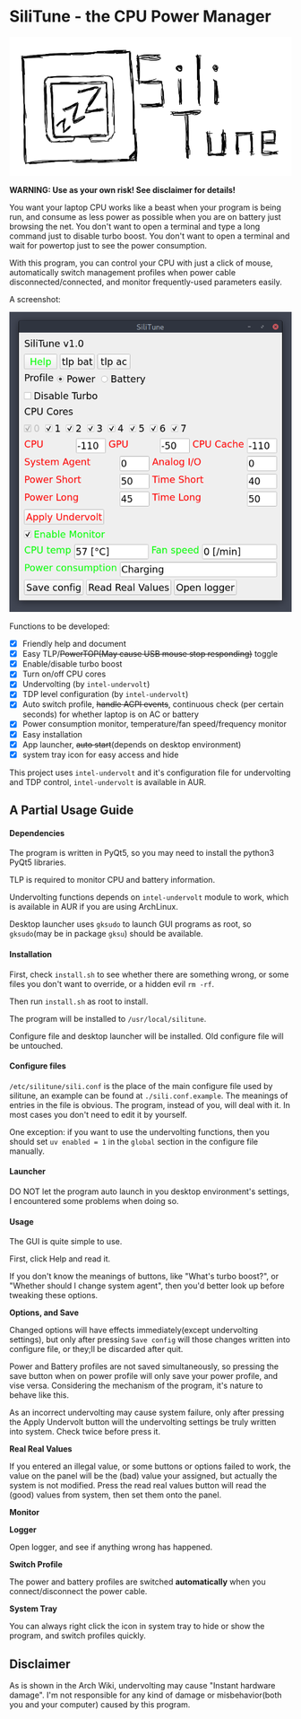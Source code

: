 # SiliTune - the CPU Power Manager

![](./logo.png)

**WARNING: Use as your own risk! See disclaimer for details!**

You want your laptop CPU works like a beast when your program is being run, and consume as less power as possible when you are on battery just browsing the net. You don't want to open a terminal and type a long command just to disable turbo boost. You don't want to open a terminal and wait for powertop just to see the power consumption.

With this program, you can control your CPU with just a click of mouse, automatically switch management profiles when power cable disconnected/connected, and monitor frequently-used parameters easily. 

A screenshot: 

![](./screenshot.png)

Functions to be developed:

- [x] Friendly help and document
- [x] Easy TLP/~~PowerTOP(May cause USB mouse stop responding)~~ toggle
- [x] Enable/disable turbo boost
- [x] Turn on/off CPU cores
- [x] Undervolting (by `intel-undervolt`)
- [x] TDP level configuration (by `intel-undervolt`)
- [x] Auto switch profile, ~~handle ACPI events~~, continuous check (per certain seconds) for whether laptop is on AC or battery
- [x] Power consumption monitor, temperature/fan speed/frequency monitor
- [x] Easy installation
- [x] App launcher, ~~auto start~~(depends on desktop environment)
- [x] system tray icon for easy access and hide

This project uses `intel-undervolt` and it's configuration file for undervolting and TDP control, `intel-undervolt` is available in AUR.

## A Partial Usage Guide

#### **Dependencies**

The program is written in PyQt5, so you may need to install the python3 PyQt5 libraries. 

TLP is required to monitor CPU and battery information. 

Undervolting functions depends on `intel-undervolt` module to work, which is available in AUR if you are using ArchLinux. 

Desktop launcher uses `gksudo` to launch GUI programs as root, so `gksudo`(may be in package `gksu`) should be available. 

#### **Installation**

First, check `install.sh` to see whether there are something wrong, or some files you don't want to override, or a hidden evil `rm -rf`. 

Then run `install.sh` as root to install. 

The program will be installed to `/usr/local/silitune`.

Configure file and desktop launcher will be installed. Old configure file will be untouched. 

#### **Configure files**

`/etc/silitune/sili.conf` is the place of the main configure file used by silitune, an example can be found at `./sili.conf.example`. The meanings of entries in the file is obvious. The program, instead of you, will deal with it. In most cases you don't need to edit it by yourself. 

One exception: if you want to use the undervolting functions, then you should set `uv enabled = 1` in the `global` section in the configure file manually. 

#### **Launcher**

DO NOT let the program auto launch in you desktop environment's settings, I encountered some problems when doing so. 

####  **Usage**

The GUI is quite simple to use. 

First, click Help and read it. 

If you don't know the meanings of buttons, like "What's turbo boost?", or "Whether should I change system agent", then you'd better look up before tweaking these options. 

**Options, and Save**

Changed options will have effects immediately(except undervolting settings), but only after pressing `Save config` will those changes written into configure file, or they;ll be discarded after quit. 

Power and Battery profiles are not saved simultaneously, so pressing the save button when on power profile will only save your power profile, and vise versa. Considering the mechanism of the program, it's nature to behave like this. 

As an incorrect undervolting may cause system failure, only after pressing the Apply Undervolt button will the undervolting settings be truly written into system. Check twice before press it. 

**Real Real Values**

If you entered an illegal value, or some buttons or options failed to work, the value on the panel will be the (bad) value your assigned, but actually the system is not modified. Press the read real values button will read the (good) values from system, then set them onto the panel. 

**Monitor**



**Logger**

Open logger, and see if anything wrong has happened. 

**Switch Profile**

The power and battery profiles are switched **automatically** when you connect/disconnect the power cable. 

**System Tray**

You can always right click the icon in system tray to hide or show the program, and switch profiles quickly. 

## Disclaimer

As is shown in the Arch Wiki, undervolting may cause "Instant hardware damage". I'm not responsible for any kind of damage or misbehavior(both you and your computer) caused by this program. 